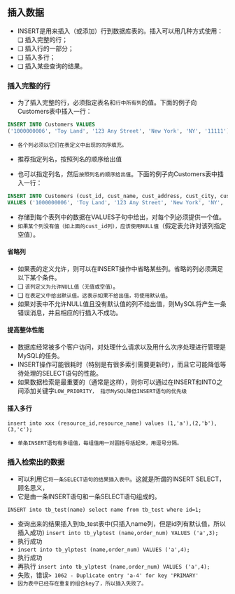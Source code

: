 ## 插入数据
* INSERT是用来插入（或添加）行到数据库表的。插入可以用几种方式使用：
  ❑ 插入完整的行；
* ❑ 插入行的一部分；
* ❑ 插入多行；
* ❑ 插入某些查询的结果。

### 插入完整的行
* 为了插入完整的行，必须指定表名和`行中所有列`的值。下面的例子向Customers表中插入一行：
```sql
INSERT INTO Customers VALUES
('1000000006', 'Toy Land', '123 Any Street', 'New York', 'NY', '11111');
```
* `各个列必须以它们在表定义中出现的次序填充。`

* 推荐指定列名，按照列名的顺序给出值
* 也可以指定列名，然后`按照列名的顺序给出值`。下面的例子向Customers表中插入一行：
```sql
INSERT INTO Customers (cust_id, cust_name, cust_address, cust_city, cust_state, cust_zip)
VALUES ('1000000006', 'Toy Land', '123 Any Street', 'New York', 'NY', '11111');
```
* 存储到每个表列中的数据在VALUES子句中给出，对每个列必须提供一个值。
* `如果某个列没有值（如上面的cust_id列），应该使用NULL值`（假定表允许对该列指定空值）。

#### 省略列
* 如果表的定义允许，则可以在INSERT操作中省略某些列。省略的列必须满足以下某个条件。
* ❑ `该列定义为允许NULL值（无值或空值）`。
* ❑ `在表定义中给出默认值。这表示如果不给出值，将使用默认值`。
* 如果对表中不允许NULL值且没有默认值的列不给出值，则MySQL将产生一条错误消息，并且相应的行插入不成功。

#### 提高整体性能
* 数据库经常被多个客户访问，对处理什么请求以及用什么次序处理进行管理是MySQL的任务。
* INSERT操作可能很耗时（特别是有很多索引需要更新时），而且它可能降低等待处理的SELECT语句的性能。
* 如果数据检索是最重要的（通常是这样），则你可以通过在INSERT和INTO之间添加关键字`LOW_PRIORITY， 指示MySQL降低INSERT语句的优先级`

#### 插入多行
```mysql
insert into xxx (resource_id,resource_name) values (1,'a'),(2,'b'),(3,'c');
```
* `单条INSERT语句有多组值，每组值用一对圆括号括起来，用逗号分隔。`


### 插入检索出的数据
* 可以利用它`将一条SELECT语句的结果插入表中`。这就是所谓的INSERT SELECT，顾名思义，
* 它是由一条INSERT语句和一条SELECT语句组成的。
```mysql
INSERT into tb_test(name) select name from tb_test where id=1;
```
* 查询出来的结果插入到tb_test表中(只插入name列，但是id列有默认值，所以插入成功)
`insert into tb_ylptest (name,order_num) VALUES ('a',3);`
* 执行成功
* `insert into tb_ylptest (name,order_num) VALUES ('a',4);`
* 执行成功
* 再执行 `insert into tb_ylptest (name,order_num) VALUES ('a',4);`
* 失败，错误`> 1062 - Duplicate entry 'a-4' for key 'PRIMARY'`
* `因为表中已经存在重复的组合key了，所以插入失败了。`

